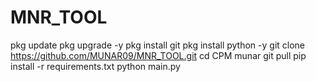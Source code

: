 # MNR_TOOL
pkg update pkg upgrade -y pkg install git pkg install python -y git clone https://github.com/MUNAR09/MNR_TOOL.git cd CPM munar git pull pip install -r requirements.txt python main.py

